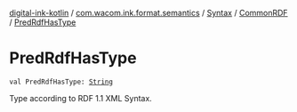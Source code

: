 [digital-ink-kotlin](../../../index.md) / [com.wacom.ink.format.semantics](../../index.md) / [Syntax](../index.md) / [CommonRDF](index.md) / [PredRdfHasType](./-pred-rdf-has-type.md)

# PredRdfHasType

`val PredRdfHasType: `[`String`](https://kotlinlang.org/api/latest/jvm/stdlib/kotlin/-string/index.html)

Type according to RDF 1.1 XML Syntax.

